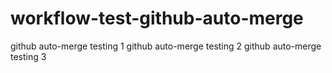 # workflow-test-github-auto-merge

github auto-merge testing 1
github auto-merge testing 2
github auto-merge testing 3